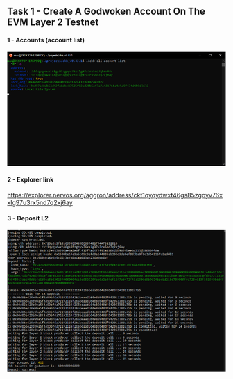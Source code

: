 ## Task 1 - Create A Godwoken Account On The EVM Layer 2 Testnet


#### 1 - Accounts (account list)
![account_list](/Nervos_hackathon/Task_1/1-Account_L1.png)

#### 2 - Explorer link
https://explorer.nervos.org/aggron/address/ckt1qyqydwxt46gs85zgpyv76xxlg97u3rx5nd7q2xj6ay

#### 3 - Deposit L2
![Deposit_L2](/Nervos_hackathon/Task_1/3-DepositL2.png)